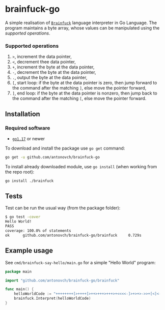 # brainfuck-go
A simple realisation of [`Brainfuck`](https://en.wikipedia.org/wiki/Brainfuck) language interpreter in Go Language.
The program maintains a byte array, whose values can be manipulated using the _supported operations_.

### Supported operations

1. `>`, increment the data pointer,
2. `<`, decrement thee data pointer,
3. `+`, increment the byte at the data pointer,
4. `-`, decrement the byte at the data pointer,
5. `.`, output the byte at the data pointer,
6. `[`, start loop: if the byte at the data pointer is zero, then jump forward to the command after the matching `]`, 
   else move the pointer forward,
7. `]`, end loop: if the byte at the data pointer is nonzero, then jump back to the command after the matching `[`,
   else move the pointer forward.

## Installation
### Required software
* [`go1.17`](https://go.dev/dl/) or newer

To download and install the package use `go get` command:
```bash
go get -u github.com/antonovch/brainfuck-go
```
To install already downloaded module, use `go install` (when working from the repo root):
```bash
go install ./brainfuck
```

## Tests
Test can be run the usual way (from the package folder):
```bash
$ go test -cover
Hello World!
PASS
coverage: 100.0% of statements
ok      github.com/antonovch/brainfuck-go/brainfuck     0.729s
```

## Example usage
See `cmd/brainfuck-say-hello/main.go` for a simple "Hello World" program:
```go
package main

import "github.com/antonovch/brainfuck-go/brainfuck"

func main() {
	helloWorldCode := "++++++++[>++++[>++>+++>+++>+<<<<-]>+>+>->>+[<]<-]>>.>---.+++++++..+++.>>.<-.<.+++.------.--------.>>+.>++."
	brainfuck.Interpret(helloWorldCode)
}
```
